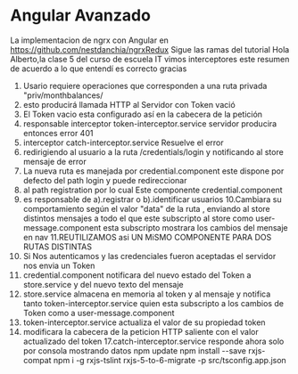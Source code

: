 # Angular Avanzado
La implementacion de ngrx con Angular en https://github.com/nestdanchia/ngrxRedux
Sigue las ramas del tutorial
Hola Alberto,la clase 5 del curso de escuela IT vimos interceptores este resumen de acuerdo a lo que entendí es correcto gracias 
1. Usario requiere operaciones que corresponden a una ruta privada "priv/monthbalances/
2. esto producirá llamada HTTP al Servidor con Token vació
3. El Token vacio esta configurado así en la cabecera de la petición
4. responsable interceptor token-interceptor.service servidor producira entonces error 401
5. interceptor catch-interceptor.service Resuelve el error
6. redirigiendo al usuario a la ruta /credentials/login y notificando al store mensaje de error
7. La nueva ruta es manejada por credential.component este dispone por defecto del path login y puede redireccionar
8. al path registration por lo cual Este componente credential.component
9. es responsable de a).registrar o b).identificar usuarios
10.Cambiara su comportamiento según el valor "data" de la ruta , enviando al store distintos mensajes 
a todo el que este subscripto al store como user-message.component esta subscripto 
mostrara los cambios del mensaje en nav
11.REUTILIZAMOS asi UN MiSMO COMPONENTE PARA DOS RUTAS DISTINTAS
12. Si Nos autenticamos y las credenciales fueron aceptadas el servidor nos envia un Token
13. credential.component notificara del nuevo estado del Token a store.service y del nuevo texto del mensaje
14. store.service almacena en memoria al token y al mensaje y notifica tanto token-interceptor.service quien esta subscripto a los cambios de Token
como a user-message.component
15. token-interceptor.service actualiza el valor de su propiedad token 
16. modificara la cabecera de la peticion HTTP saliente con el valor actualizado del token
17.catch-interceptor.service responde ahora solo por consola mostrando datos
npm update
 npm install --save rxjs-compat
 npm i -g rxjs-tslint
 rxjs-5-to-6-migrate -p src/tsconfig.app.json
